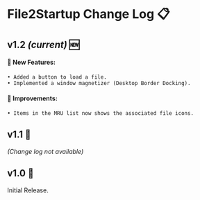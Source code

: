 # File2Startup Change Log 📋

## v1.2 *(current)* 🆕
#### 🚀 New Features:
    • Added a button to load a file.
    • Implemented a window magnetizer (Desktop Border Docking).
#### 🌟 Improvements:
    • Items in the MRU list now shows the associated file icons.

## v1.1 🔄
*(Change log not available)*

## v1.0 🔄
Initial Release.
